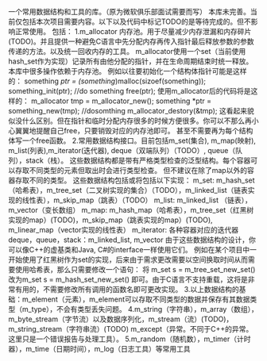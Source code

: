 一个常用数据结构和工具的库。（原为微软俱乐部面试需要而写）
本库未完善。当前仅包括本次项目需要内容。以下以及代码中标记TODO的是等待完成的。但不影响正常使用。
包括：
	1.m_allocator 内存池。用于尽量减少内存泄漏和内存碎片(TODO)。并且提供一种避免C语言中先分配内存再传入指针最后释放参数的参数传递的方法。以及统一回收内存的工具。
		m_allocator使用一个set（当前使用hash_set作为实现）记录所有由他分配的指针，并在生命周期结束时统一释放。
		本库中很多操作依赖于内存池。
		例如以往要初始化一个结构体指针可能是这样的：
		something *ptr = (something*)malloc(sizoef(something));
		something_init(ptr);
		//do something
		free(ptr);
		使用m_allocator后的代码将是这样的：
		m_allocator tmp = m_allocator_new();
		something *ptr = something_new(tmp);
		//dosomthing
		m_allocator_destory(&tmp);
		这看起来貌似没什么区别。但在指针和临时分配内存很多的时候方便很多。你可以不那么再小心翼翼地提醒自己free，只要销毁对应的内存池即可。
		甚至不需要再为每个结构体写一个free函数。
	2.常用数据结构接口。目前包括m_set(集合), m_map(映射), m_list(列表),m_iterator(迭代器), deque（双端队列）（TODO）, queue（队列），stack（栈）。
	  这些数据结构都是带有严格类型检查的泛型结构。每个容器可以存取不同类型的元素但取出时会进行类型检查。
	  但不建议在除了map以外的容器存取不同的类型。
	  这些数据结构包括或将包括以下实现：
	  m_set: m_hash_set（哈希表），m_tree_set（二叉树实现的集合）（TODO），m_linked_list（链表实现的线性表），m_skip_map（跳表）（TODO）
	  m_list: m_linked_list （链表），m_vector（变长数组）
	  m_map: m_hash_map（哈希表），m_tree_set（红黑树实现的map）(TODO)，m_skip_map（跳表实现的map）(TODO), m_linear_map（vector实现的线性表）
	  m_iterator: 各种容器对应的迭代器
	  deque，queue，stack：m_linked_list, m_vector 
	   由于这些数据结构的设计，你可以像C++的虚基类和Java, C#的interface一样使用它们。
	   例如在某个项目中一开始使用了红黑树作为set的实现，后来由于需求更改需要以空间换取时间从而需要使用哈希表，那么只需要修改一个语句：
	   将 m_set s = m_tree_set_new_set() 改为m_set s = m_hash_set_new_set() 即可。由于C语言不支持重载，这将是非常有用的，不需要修改所有调用的函数名即可更改实现。
	3.以上数据结构的基础：m_element（元素），m_element可以存取不同类型的数据并保存有其数据类型（m_type），不会有类型丢失问题。
	4.m_string（字符串），m_array（数组），m_byte_stream（字节流）以及数据序列化，m_stream（流）(TODO)，m_string_stream（字符串流）(TODO)
	  m_except（异常。不同于C++的异常。这里只是一个错误报告与处理工具）。
	5.m_random（随机数），m_timer（计时器），m_time（日期时间），m_log（日志工具）等常用工具
